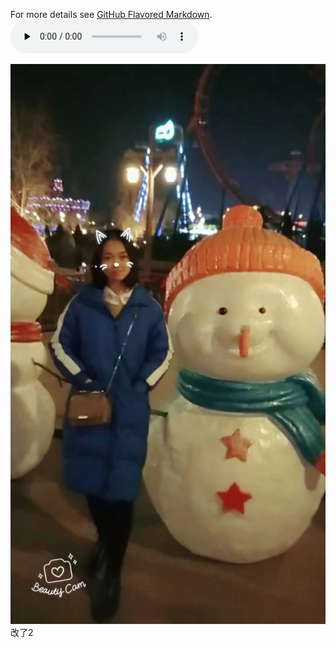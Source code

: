 For more details see [GitHub Flavored Markdown](https://guides.github.com/features/mastering-markdown/).
<audio id="audio" controls="" preload="none">
      <source id="mp3" src="./forever.mp3">
      </audio>

![Image](./1518621812273.jpg)
改了2




